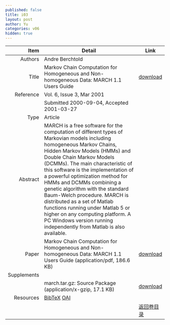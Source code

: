 ```yaml
---
published: false
title: i03
layout: post
author: Yu
categories: v06
hidden: true
---
```


| Item | Detail | Link |
|---:|---|---|
| Authors | Andre Berchtold| |
| Title |Markov Chain Computation for Homogeneous and Non-homogeneous Data: MARCH 1.1 Users Guide | [download](http://www.jstatsoft.org/v06/i03/paper) |
| Reference |Vol. 6, Issue 3, Mar 2001 | |
| | Submitted 2000-09-04, Accepted 2001-03-27| | 
| Type | Article| |
| Abstract | MARCH is a free software for the computation of different types of Markovian models including homogeneous Markov Chains, Hidden Markov Models (HMMs) and Double Chain Markov Models (DCMMs). The main characteristic of this software is the implementation of a powerful optimization method for HMMs and DCMMs combining a genetic algorithm with the standard Baum-Welch procedure. MARCH is distributed as a set of Matlab functions running under Matlab 5 or higher on any computing platform. A PC Windows version running independently from Matlab is also available. | |
| Paper | Markov Chain Computation for Homogeneous and Non-homogeneous Data: MARCH 1.1 Users Guide  (application/pdf, 186.6 KB)| [download](http://www.jstatsoft.org/v06/i03/paper) |
| Supplements | | |
| |march.tar.gz: Source Package  (application/x-gzip, 17.1 KB)|  [download](http://www.jstatsoft.org/v06/i03/supp/1) |
| Resources | [BibTeX](http://www.jstatsoft.org/v06/i03/bibtex) [OAI](http://www.jstatsoft.org/oai?verb=GetRecord&identifier=oai.jstatsoft/v06/i03&prefix=oai_dc)| |
| |  | [返回卷目录]({{site.baseurl}}/volume/v06.html) |